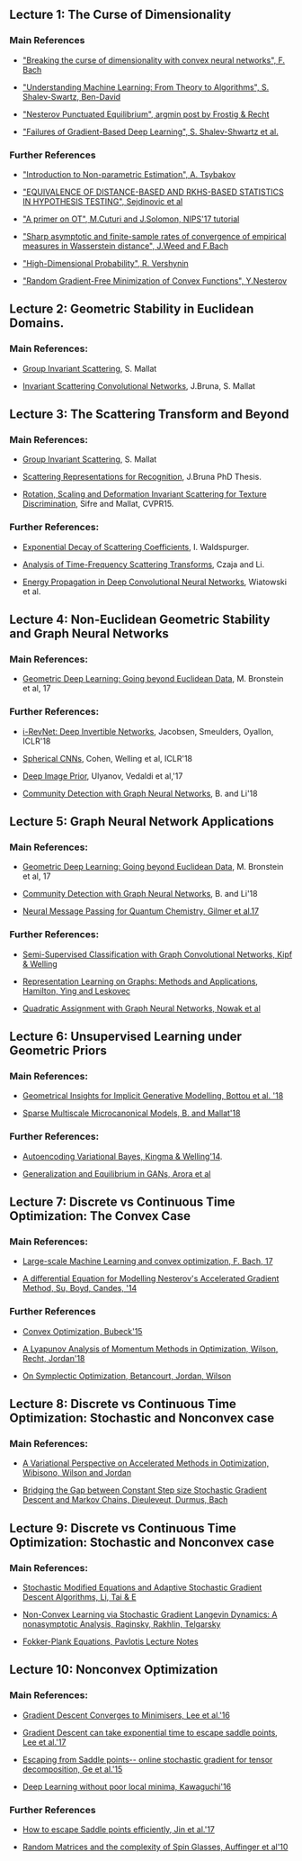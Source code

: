 <a name="lec1"></a>
## Lecture 1: The Curse of Dimensionality

### Main References 
* ["Breaking the curse of dimensionality with convex neural networks", F. Bach](http://www.jmlr.org/papers/volume18/14-546/14-546.pdf)

* ["Understanding Machine Learning: From Theory to Algorithms", S. Shalev-Swartz, Ben-David](https://www.amazon.com/Understanding-Machine-Learning-Theory-Algorithms/dp/1107057132)

* ["Nesterov Punctuated Equilibrium", argmin post by Frostig & Recht](http://www.argmin.net/2017/04/03/evolution/)

* ["Failures of Gradient-Based Deep Learning", S. Shalev-Shwartz et al.](https://arxiv.org/pdf/1703.07950.pdf)

### Further References

* ["Introduction to Non-parametric Estimation", A. Tsybakov](http://www.springer.com/us/book/9780387790510)

* ["EQUIVALENCE OF DISTANCE-BASED AND RKHS-BASED STATISTICS IN HYPOTHESIS TESTING", Sejdinovic et al](https://arxiv.org/pdf/1207.6076.pdf)

* ["A primer on OT", M.Cuturi and J.Solomon, NIPS'17 tutorial](https://www.dropbox.com/s/55tb2cf3zipl6xu/aprimeronOT.pdf?dl=0)

* ["Sharp asymptotic and finite-sample rates of convergence of empirical measures in Wasserstein distance", J.Weed and F.Bach](https://arxiv.org/pdf/1707.00087.pdf)

* ["High-Dimensional Probability", R. Vershynin](https://www.math.uci.edu/~rvershyn/papers/HDP-book/HDP-book.pdf)

* ["Random Gradient-Free Minimization of Convex Functions", Y.Nesterov](https://pdfs.semanticscholar.org/8427/2faaaf0074b461570e5bb48514ac2c94aa72.pdf)



<a name="lec2"></a>
## Lecture 2: Geometric Stability in Euclidean Domains. 

### Main References: 

* [Group Invariant Scattering](https://www.di.ens.fr/~mallat/papiers/ScatCPAM.pdf), S. Mallat

* [Invariant Scattering Convolutional Networks](http://ieeexplore.ieee.org/abstract/document/6522407/), J.Bruna, S. Mallat


<a name="lec3"></a>
## Lecture 3: The Scattering Transform and Beyond

### Main References: 

* [Group Invariant Scattering](https://www.di.ens.fr/~mallat/papiers/ScatCPAM.pdf), S. Mallat

* [Scattering Representations for Recognition](https://pastel.archives-ouvertes.fr/file/index/docid/905109/filename/phdmain_final.pdf), J.Bruna PhD Thesis.

* [Rotation, Scaling and Deformation Invariant Scattering for Texture Discrimination](https://www.cv-foundation.org/openaccess/content_cvpr_2013/papers/Sifre_Rotation_Scaling_and_2013_CVPR_paper.pdf), Sifre and Mallat, CVPR15.

### Further References:

* [Exponential Decay of Scattering Coefficients](http://ieeexplore.ieee.org/abstract/document/8024473/), I. Waldspurger.

* [Analysis of Time-Frequency Scattering Transforms](https://www.sciencedirect.com/science/article/pii/S1063520317300933), Czaja and Li.

* [Energy Propagation in Deep Convolutional Neural Networks](http://ieeexplore.ieee.org/abstract/document/8051085/), Wiatowski et al. 

<a name="lec4"></a>
## Lecture 4: Non-Euclidean Geometric Stability and Graph Neural Networks

### Main References:

* [Geometric Deep Learning: Going beyond Euclidean Data](http://geometricdeeplearning.com), M. Bronstein et al, 17

### Further References:

* [i-RevNet: Deep Invertible Networks](https://openreview.net/forum?id=HJsjkMb0Z), Jacobsen, Smeulders, Oyallon, ICLR'18

* [Spherical CNNs](https://openreview.net/forum?id=Hkbd5xZRb), Cohen, Welling et al, ICLR'18

* [Deep Image Prior](https://arxiv.org/pdf/1711.10925v2.pdf), Ulyanov, Vedaldi et al,'17

* [Community Detection with Graph Neural Networks](https://arxiv.org/pdf/1705.08415.pdf), B. and Li'18


<a name="lec5"></a>
## Lecture 5: Graph Neural Network Applications

### Main References:

* [Geometric Deep Learning: Going beyond Euclidean Data](http://geometricdeeplearning.com), M. Bronstein et al, 17

* [Community Detection with Graph Neural Networks](https://arxiv.org/pdf/1705.08415.pdf), B. and Li'18

* [Neural Message Passing for Quantum Chemistry, Gilmer et al.17](https://arxiv.org/abs/1704.01212)

### Further References:

* [Semi-Supervised Classification with Graph Convolutional Networks, Kipf & Welling](https://arxiv.org/abs/1609.02907)

* [Representation Learning on Graphs: Methods and Applications, Hamilton, Ying and Leskovec](https://arxiv.org/abs/1709.05584)

* [Quadratic Assignment with Graph Neural Networks, Nowak et al](https://arxiv.org/abs/1706.07450)

<a name="lec6"></a>
## Lecture 6: Unsupervised Learning under Geometric Priors

### Main References:

* [Geometrical Insights for Implicit Generative Modelling, Bottou et al. '18](https://arxiv.org/pdf/1712.07822.pdf)

* [Sparse Multiscale Microcanonical Models, B. and Mallat'18](https://arxiv.org/abs/1801.02013)

### Further References:

* [Autoencoding Variational Bayes, Kingma & Welling'14](https://arxiv.org/abs/1312.6114).

* [Generalization and Equilibrium in GANs, Arora et al](https://arxiv.org/pdf/1703.00573.pdf)


<a name="lec7"></a>
## Lecture 7: Discrete vs Continuous Time Optimization: The Convex Case

### Main References:

* [Large-scale Machine Learning and convex optimization, F. Bach, 17](http://www.di.ens.fr/%7Efbach/fbach_frejus_2017.pdf)

* [A differential Equation for Modelling Nesterov's Accelerated Gradient Method, Su, Boyd, Candes, '14](https://arxiv.org/abs/1503.01243)



### Further References

* [Convex Optimization, Bubeck'15](https://arxiv.org/abs/1405.4980)

* [A Lyapunov Analysis of Momentum Methods in Optimization, Wilson, Recht, Jordan'18](https://arxiv.org/abs/1611.02635)

* [On Symplectic Optimization, Betancourt, Jordan, Wilson](https://arxiv.org/abs/1802.03653)

<a name="lec8"></a>
## Lecture 8: Discrete vs Continuous Time Optimization: Stochastic and Nonconvex case

### Main References:

* [A Variational Perspective on Accelerated Methods in Optimization, Wibisono, Wilson and Jordan](http://www.pnas.org/content/113/47/E7351?etoc=)

* [Bridging the Gap between Constant Step size Stochastic Gradient Descent and Markov Chains, Dieuleveut, Durmus, Bach](https://arxiv.org/abs/1707.06386)



<a name="lec9"></a>
## Lecture 9: Discrete vs Continuous Time Optimization: Stochastic and Nonconvex case

### Main References:

* [Stochastic Modified Equations and Adaptive Stochastic Gradient Descent Algorithms, Li, Tai & E](https://arxiv.org/abs/1511.06251)

* [Non-Convex Learning via Stochastic Gradient Langevin Dynamics: A nonasymptotic Analysis, Raginsky, Rakhlin, Telgarsky](https://arxiv.org/abs/1702.03849)

* [Fokker-Plank Equations, Pavlotis Lecture Notes](http://wwwf.imperial.ac.uk/~pavl/lec_fokker_planck.pdf)

<a name="lec10"></a>
## Lecture 10: Nonconvex Optimization

### Main References:

* [Gradient Descent Converges to Minimisers, Lee et al.'16](https://arxiv.org/pdf/1710.07406.pdf)

* [Gradient Descent can take exponential time to escape saddle points, Lee et al.'17](http://papers.nips.cc/paper/6707-gradient-descent-can-take-exponential-time-to-escape-saddle-points.pdf)

* [Escaping from Saddle points-- online stochastic gradient for tensor decomposition, Ge et al.'15](https://arxiv.org/abs/1503.02101)

* [Deep Learning without poor local minima, Kawaguchi'16](http://papers.nips.cc/paper/6111-deep-learning-without-poor-local-minima)

### Further References

* [How to escape Saddle points efficiently, Jin et al.'17](https://arxiv.org/abs/1703.00887)

* [Random Matrices and the complexity of Spin Glasses, Auffinger et al'10](https://arxiv.org/abs/1003.1129)




